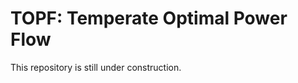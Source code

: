 TOPF: Temperate Optimal Power Flow
==================================

This repository is still under construction.


